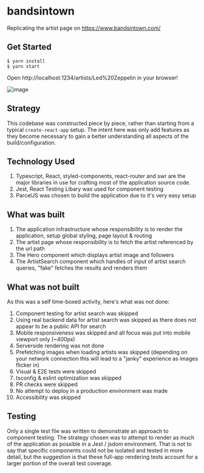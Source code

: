 # bandsintown

Replicating the artist page on https://www.bandsintown.com/

## Get Started

```
$ yarn install
$ yarn start
```

Open http://localhost:1234/artists/Led%20Zeppelin in your browser!

![image](https://user-images.githubusercontent.com/22937311/183303894-8f919200-ba5f-405c-82a6-e5833574905c.png)

## Strategy

This codebase was constructed piece by piece, rather than starting from a typical `create-react-app` setup. The intent here was only add features as they become necessary to gain a better understanding all aspects of the build/configuration.

## Technology Used

1. Typescript, React, styled-components, react-router and swr are the major libraries in use for crafting most of the application source code.
2. Jest, React Testing Libary was used for component testing
3. ParcelJS was chosen to build the application due to it's very easy setup

## What was built

1. The application infrastructure whose responsibility is to render the application, setup global styling, page layout & routing
2. The artist page whose responsibility is to fetch the artist referenced by the url path
3. The Hero component which displays artist image and followers
4. The ArtistSearch component which handles of input of artist search queries, "fake" fetches the results and renders them

## What was not built

As this was a self time-boxed activity, here's what was not done:

1. Component testing for artist search was skipped
2. Using real backend data for artist search was skipped as there does not appear to be a public API for search
3. Mobile responsiveness was skipped and all focus was put into mobile viewport only (~400px)
4. Serverside rendering was not done
5. Prefetching images when loading artists was skipped (depending on your network connection this will lead to a "janky" experience as images flicker in)
6. Visual & E2E tests were skipped
7. tsconfig & eslint optimization was skipped
8. PR checks were skipped
9. No attempt to deploy in a production environment was made
10. Accessibility was skipped

## Testing

Only a single test file was written to demonstrate an approach to component testing. The strategy chosen was to attempt to render as much of the application as possible in a Jest / jsdom environment. That is not to say that specific components could not be isolated and tested in more detail, but the suggestion is that these full-app rendering tests account for a larger portion of the overall test coverage.
